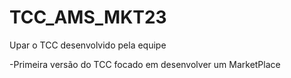 # TCC_AMS_MKT23
Upar o TCC desenvolvido pela equipe 

-Primeira versão do TCC focado em desenvolver um MarketPlace 
